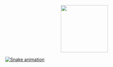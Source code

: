 <div align="center">
  <a href="https://github.com/leonardobreis">
  <img height="150em" src="https://github-readme-stats.vercel.app/api?username=leonardobreis&show_icons=true&theme=dark&include_all_commits=true&count_private=true"/>
</div>

![Snake animation](https://github.com/leonardobreis/leonardobreis/blob/output/github-contribution-grid-snake.svg)
